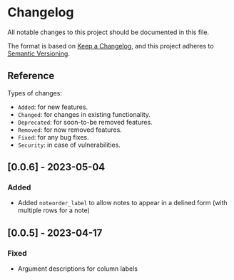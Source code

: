 # Changelog
All notable changes to this project should be documented in this file.

The format is based on [Keep a Changelog](https://keepachangelog.com/en/1.0.0/),
and this project adheres to [Semantic Versioning](https://semver.org/spec/v2.0.0.html).

## Reference

Types of changes:

* `Added`: for new features.
* `Changed`: for changes in existing functionality.
* `Deprecated`: for soon-to-be removed features.
* `Removed`: for now removed features.
* `Fixed`: for any bug fixes.
* `Security`: in case of vulnerabilities.

## [0.0.6] - 2023-05-04

### Added

* Added `noteorder_label` to allow notes to appear in a delined form (with multiple rows for a note)


## [0.0.5] - 2023-04-17

### Fixed

* Argument descriptions for column labels
